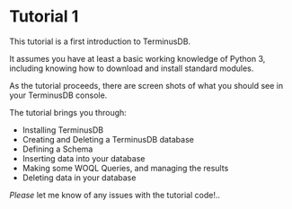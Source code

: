 # Tutorial 1
This tutorial is a first introduction to TerminusDB.

It assumes you have at least a basic working knowledge of Python 3,  including knowing how to download and install standard modules.

As the tutorial proceeds,  there are screen shots of what you should see in your TerminusDB console.

The tutorial brings you through:
* Installing TerminusDB
* Creating and Deleting a TerminusDB database
* Defining a Schema
* Inserting data into your database
* Making some WOQL Queries, and managing the results
* Deleting data in your database

*Please* let me know of any issues with the tutorial code!..
